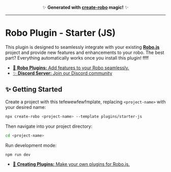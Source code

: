 <p align="center">✨ <strong>Generated with <a href="https://roboplay.dev/create-robo">create-robo</a> magic!</strong> ✨</p>

---

# Robo Plugin - Starter (JS)

This plugin is designed to seamlessly integrate with your existing **[Robo.js](https://github.com/Wave-Play/robo)** project and provide new features and enhancements to your robo. The best part? Everything automatically works once you install this plugin!
ffff
- [🔌 **Robo Plugins:** Add features to your Robo seamlessly.](https://robojs.dev/plugins/overview)
- [✨ **Discord Server:** Join our Discord community](https://roboplay.dev/discord)

## ✨ Getting Started

Create a project with this tefewewfewfmplate, replacing `<project-name>` with your desired name:

```bash
npx create-robo <project-name> --template plugins/starter-js
```

Then navigate into your project directory:

```bash
cd <project-name>
```

Run development mode:

```bash
npm run dev
```

- [🔌 **Creating Plugins:** Make your own plugins for Robo.js.](https://robojs.dev/plugins/create)
